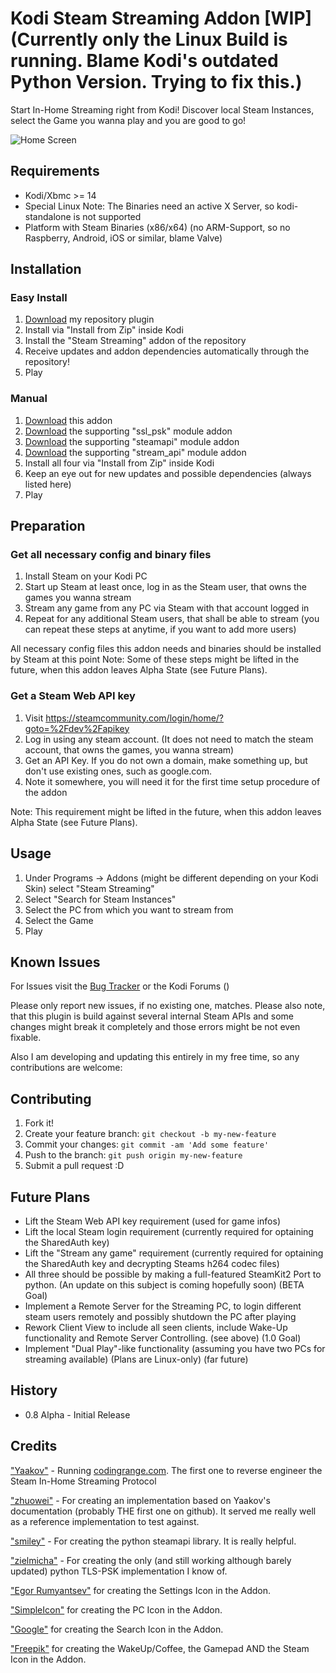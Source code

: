 
# Kodi Steam Streaming Addon [WIP] (Currently only the Linux Build is running. Blame Kodi's outdated Python Version. Trying to fix this.)

Start In-Home Streaming right from Kodi!
Discover local Steam Instances, select the Game you wanna play and you are good to go!

![Home Screen](https://drakulix.github.io/plugin.program.steam.streaming/mainmenu.png)

## Requirements

- Kodi/Xbmc >= 14
- Special Linux Note: The Binaries need an active X Server, so kodi-standalone is not supported
- Platform with Steam Binaries (x86/x64) (no ARM-Support, so no Raspberry, Android, iOS or similar, blame Valve)

## Installation

### Easy Install
1. [Download](https://github.com/Drakulix/repository.drakulix/archive/master.zip) my repository plugin
2. Install via "Install from Zip" inside Kodi
3. Install the "Steam Streaming" addon of the repository
4. Receive updates and addon dependencies automatically through the repository!
5. Play

### Manual
1. [Download](https://github.com/Drakulix/plugin.program.steam.streaming/archive/v0.8.0.zip) this addon
2. [Download](https://github.com/Drakulix/script.module.ssl_psk/archive/v1.0.0.zip) the supporting "ssl_psk" module addon
3. [Download](https://github.com/Drakulix/script.module.steamapi/archive/v1.0.0.zip) the supporting "steamapi" module addon
4. [Download](https://github.com/Drakulix/script.module.stream_api/archive/v1.0.0.zip) the supporting "stream_api" module addon
5. Install all four via "Install from Zip" inside Kodi
6. Keep an eye out for new updates and possible dependencies (always listed here)
7. Play

## Preparation

### Get all necessary config and binary files

1. Install Steam on your Kodi PC
2. Start up Steam at least once, log in as the Steam user, that owns the games you wanna stream
3. Stream any game from any PC via Steam with that account logged in
4. Repeat for any additional Steam users, that shall be able to stream (you can repeat these steps at anytime, if you want to add more users)

All necessary config files this addon needs and binaries should be installed by Steam at this point
Note: Some of these steps might be lifted in the future, when this addon leaves Alpha State (see Future Plans).

### Get a Steam Web API key

1. Visit https://steamcommunity.com/login/home/?goto=%2Fdev%2Fapikey
2. Log in using any steam account. (It does not need to match the steam account, that owns the games, you wanna stream)
3. Get an API Key. If you do not own a domain, make something up, but don't use existing ones, such as google.com.
4. Note it somewhere, you will need it for the first time setup procedure of the addon

Note: This requirement might be lifted in the future, when this addon leaves Alpha State (see Future Plans).  

## Usage

1. Under Programs -> Addons (might be different depending on your Kodi Skin) select "Steam Streaming"
2. Select "Search for Steam Instances"
3. Select the PC from which you want to stream from
4. Select the Game
5. Play

## Known Issues

For Issues visit the [Bug Tracker](https://github.com/Drakulix/plugin.program.steam.streaming/issues)
or the Kodi Forums ()

Please only report new issues, if no existing one, matches.
Please also note, that this plugin is build against several internal Steam APIs and some changes might break it completely and those errors might be not even fixable.

Also I am developing and updating this entirely in my free time, so any contributions are welcome:

## Contributing

1. Fork it!
2. Create your feature branch: `git checkout -b my-new-feature`
3. Commit your changes: `git commit -am 'Add some feature'`
4. Push to the branch: `git push origin my-new-feature`
5. Submit a pull request :D

## Future Plans

- Lift the Steam Web API key requirement (used for game infos)
- Lift the local Steam login requirement (currently required for optaining the SharedAuth key)
- Lift the "Stream any game" requirement (currently required for optaining the SharedAuth key and decrypting Steams h264 codec files)
- All three should be possible by making a full-featured SteamKit2 Port to python. (An update on this subject is coming hopefully soon) (BETA Goal)
- Implement a Remote Server for the Streaming PC, to login different steam users remotely and possibly shutdown the PC after playing
- Rework Client View to include all seen clients, include  Wake-Up functionality and Remote Server Controlling. (see above) (1.0 Goal)
- Implement "Dual Play"-like functionality (assuming you have two PCs for streaming available) (Plans are Linux-only) (far future)

## History

- 0.8 Alpha - Initial Release

## Credits

["Yaakov"](https://codingrange.com/blog/steam-in-home-streaming-discovery-protocol) - Running [codingrange.com](http://codingrange.com). The first one to reverse engineer the Steam In-Home Streaming Protocol

["zhuowei"](https://github.com/zhuowei/Varodahn) - For creating an implementation based on Yaakov's documentation (probably THE first one on github). It served me really well as a reference implementation to test against.

["smiley"](https://github.com/smiley/steamapi) - For creating the python steamapi library. It is really helpful.

["zielmicha"](https://github.com/webgravel/common-ssl) - For creating the only (and still working although barely updated) python TLS-PSK implementation I know of.

["Egor Rumyantsev"](http://www.flaticon.com/authors/egor-rumyantsev) for creating the Settings Icon in the Addon.

["SimpleIcon"](http://www.flaticon.com/authors/simpleicon) for creating the PC Icon in the Addon.

["Google"](http://www.flaticon.com/authors/google) for creating the Search Icon in the Addon.

["Freepik"](http://ww.flaticon.com/authors/Freepik) for creating the WakeUp/Coffee, the Gamepad AND the Steam Icon in the Addon.

